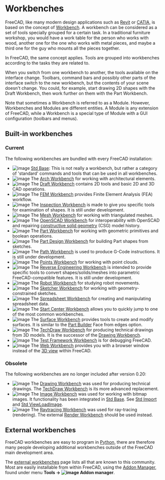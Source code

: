 # Workbenches

FreeCAD, like many modern design applications such as [Revit](http://en.wikipedia.org/wiki/Revit) or [CATIA](http://en.wikipedia.org/wiki/CATIA), is based on the concept of [Workbench](http://en.wikipedia.org/wiki/Workbench). A workbench can be considered as a set of tools specially grouped for a certain task. In a traditional furniture workshop, you would have a work table for the person who works with wood, another one for the one who works with metal pieces, and maybe a third one for the guy who mounts all the pieces together.

In FreeCAD, the same concept applies. Tools are grouped into workbenches according to the tasks they are related to.

When you switch from one workbench to another, the tools available on the interface change. Toolbars, command bars and possibly other parts of the interface switch to the new workbench, but the contents of your scene doesn't change. You could, for example, start drawing 2D shapes with the Draft Workbench, then work further on them with the Part Workbench.

Note that sometimes a Workbench is referred to as a Module. However, Workbenches and Modules are different entities. A Module is any extension of FreeCAD, while a Workbench is a special type of Module with a GUI configuration (toolbars and menus).

## Built-in workbenches

### Current

The following workbenches are bundled with every FreeCAD installation:
* ![image](https://github.com/gauriimaheshwarii/FreeCAD-documentation/assets/100439627/a1b5489b-e947-4077-bcf2-182be03aba7f) [Std Base](https://wiki.freecad.org/Std_Base): This is not really a workbench, but rather a category of 'standard' commands and tools that can be used in all workbenches.
* ![image](https://github.com/gauriimaheshwarii/FreeCAD-documentation/assets/100439627/9bc2e291-8e10-4ce0-b374-12641eab454b) The [Arch Workbench](https://wiki.freecad.org/Arch_Workbench) for working with architectural elements.
* ![image](https://github.com/gauriimaheshwarii/FreeCAD-documentation/assets/100439627/c25772d8-13c4-42b5-8c8c-eba8f64a2b7e) The [Draft Workbench](https://wiki.freecad.org/Draft_Workbench) contains 2D tools and basic 2D and 3D CAD operations.
* ![image](https://github.com/gauriimaheshwarii/FreeCAD-documentation/assets/100439627/0c46ed4f-c7fd-4bf0-b46a-272094dc0950) The [FEM Workbench](https://wiki.freecad.org/FEM_Workbench) provides Finite Element Analysis (FEA) workflow.
* ![image](https://github.com/gauriimaheshwarii/FreeCAD-documentation/assets/100439627/7ced53a7-47e0-49e4-b729-3773302cb32a) The [Inspection Workbench](https://wiki.freecad.org/Inspection_Workbench) is made to give you specific tools for examination of shapes. It is still under development.
* ![image](https://github.com/gauriimaheshwarii/FreeCAD-documentation/assets/100439627/318d08a6-98b7-4ee0-95a2-28690889869d) The [Mesh Workbench](https://wiki.freecad.org/Mesh_Workbench) for working with triangulated meshes.
* ![image](https://github.com/gauriimaheshwarii/FreeCAD-documentation/assets/100439627/ce16fe57-0d12-4cb6-b444-f256bc397a02) The [OpenSCAD Workbench](https://wiki.freecad.org/OpenSCAD_Workbench) for interoperability with OpenSCAD and repairing [constructive solid geometry](https://wiki.freecad.org/Constructive_solid_geometry) (CSG) model history.
* ![image](https://github.com/gauriimaheshwarii/FreeCAD-documentation/assets/100439627/19f56635-c537-4a75-81e2-1e1f28710a91) The [Part Workbench](https://wiki.freecad.org/Part_Workbench) for working with geometric primitives and boolean operations.
* ![image](https://github.com/gauriimaheshwarii/FreeCAD-documentation/assets/100439627/660dd17a-4d37-4d6c-805a-b18481ecb5ec) The [Part Design Workbench](https://wiki.freecad.org/PartDesign_Workbench) for building Part shapes from sketches.
* ![image](https://github.com/gauriimaheshwarii/FreeCAD-documentation/assets/100439627/26670d8a-4368-4b10-97e1-0353e58d4dc6) The [Path Workbench](https://wiki.freecad.org/Path_Workbench) is used to produce G-Code instructions. It is still under development.
* ![image](https://github.com/gauriimaheshwarii/FreeCAD-documentation/assets/100439627/bd5219d3-3525-4d57-b5f2-722d78527c4b) The [Points Workbench](https://wiki.freecad.org/Points_Workbench) for working with point clouds.
* ![image](https://github.com/gauriimaheshwarii/FreeCAD-documentation/assets/100439627/595f8bfe-d76a-4483-9c79-15919a78b989) The [Reverse Engineering Workbench](https://wiki.freecad.org/Reverse_Engineering_Workbench) is intended to provide specific tools to convert shapes/solids/meshes into parametric FreeCAD-compatible features. It is still under development.
* ![image](https://github.com/gauriimaheshwarii/FreeCAD-documentation/assets/100439627/76a45cc5-ab25-487e-afbf-a27d1e9826da) The [Robot Workbench](https://wiki.freecad.org/Robot_Workbench) for studying robot movements.
* ![image](https://github.com/gauriimaheshwarii/FreeCAD-documentation/assets/100439627/99c4b539-a016-411b-90ab-e0411f37b4db) The [Sketcher Workbench](https://wiki.freecad.org/Sketcher_Workbench) for working with geometry-constrained sketches.
* ![image](https://github.com/gauriimaheshwarii/FreeCAD-documentation/assets/100439627/29cc4d05-5850-4cc2-a5d4-6188cf06bfae) The [Spreadsheet Workbench](https://wiki.freecad.org/Spreadsheet_Workbench) for creating and manipulating spreadsheet data.
* ![image](https://github.com/gauriimaheshwarii/FreeCAD-documentation/assets/100439627/ef4538cf-4880-442c-8de6-e6115b9195fd) The [Start Center Workbench](https://wiki.freecad.org/Start_Workbench) allows you to quickly jump to one of the most common workbenches.
* ![image](https://github.com/gauriimaheshwarii/FreeCAD-documentation/assets/100439627/3cc434a8-1e49-483e-8fc9-65710d005ddf) The [Surface Workbench](https://wiki.freecad.org/Surface_Workbench) provides tools to create and modify surfaces. It is similar to the [Part Builder](https://wiki.freecad.org/Part_Builder) Face from edges option.
* ![image](https://github.com/gauriimaheshwarii/FreeCAD-documentation/assets/100439627/6fd5f4c1-b941-4047-b8fa-e14eb5ae8c60) The [TechDraw Workbench](https://wiki.freecad.org/TechDraw_Workbench) for producing technical drawings from 3D models. It is the successor of the [Drawing Workbench](https://wiki.freecad.org/Drawing_Workbench).
* ![image](https://github.com/gauriimaheshwarii/FreeCAD-documentation/assets/100439627/5e3df28c-0bf9-4d17-972c-7ed06656c222) The [Test Framework Workbench](https://wiki.freecad.org/Testing) is for debugging FreeCAD.
* ![image](https://github.com/gauriimaheshwarii/FreeCAD-documentation/assets/100439627/178b7150-cce0-471e-a5be-a990eb83ea63) The [Web Workbench](https://wiki.freecad.org/Web_Workbench) provides you with a browser window instead of the [3D view](https://wiki.freecad.org/3D_view) within FreeCAD.

### Obsolete

The following workbenches are no longer included after version 0.20:
* ![image](https://github.com/gauriimaheshwarii/FreeCAD-documentation/assets/100439627/f7332799-41a3-4e1c-b0cf-8f36162fb52a) The [Drawing Workbench](https://wiki.freecad.org/Drawing_Workbench) was used for producing technical drawings. The [TechDraw Workbench](https://wiki.freecad.org/TechDraw_Workbench) is its more advanced replacement.
* ![image](https://github.com/gauriimaheshwarii/FreeCAD-documentation/assets/100439627/c822d08d-0fa3-4d78-872c-9ea127ab3c5f) The [Image Workbench](https://wiki.freecad.org/Image_Workbench) was used for working with bitmap images. It functionality has been integrated in [Std Base](https://wiki.freecad.org/Std_Base). See [Std Import](https://wiki.freecad.org/Std_Import) and [Std ViewLoadImage](https://wiki.freecad.org/Std_ViewLoadImage).
* ![image](https://github.com/gauriimaheshwarii/FreeCAD-documentation/assets/100439627/e0f3dc95-6648-4037-9f45-86ec7abc49f0) The [Raytracing Workbench](https://wiki.freecad.org/Raytracing_Workbench) was used for ray-tracing (rendering). The external [Render Workbench](https://github.com/FreeCAD/FreeCAD-render) should be used instead.

## External workbenches

FreeCAD workbenches are easy to program in [Python](https://wiki.freecad.org/Python), there are therefore many people developing additional workbenches outside of the FreeCAD main development area.

The [external workbenches](https://wiki.freecad.org/External_workbenches) page lists all that are known to this community. Most are easily installable from within FreeCAD, using the [Addon Manager](https://wiki.freecad.org/Std_AddonMgr), found under menu **Tools → ![image](https://github.com/gauriimaheshwarii/FreeCAD-documentation/assets/100439627/aa8fe13f-e0e6-4cd3-ab47-b6c921c7f764) Addon manager**.